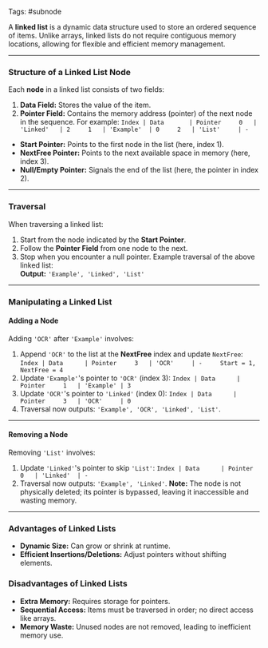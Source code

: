 Tags: #subnode 

A **linked list** is a dynamic data structure used to store an ordered sequence of items. Unlike arrays, linked lists do not require contiguous memory locations, allowing for flexible and efficient memory management.

---
### **Structure of a Linked List Node**
Each **node** in a linked list consists of two fields:
1. **Data Field:** Stores the value of the item.
2. **Pointer Field:** Contains the memory address (pointer) of the next node in the sequence.
For example:
`Index | Data       | Pointer     0   | 'Linked'   | 2     1   | 'Example'  | 0     2   | 'List'     | -`  
- **Start Pointer:** Points to the first node in the list (here, index 1).
- **NextFree Pointer:** Points to the next available space in memory (here, index 3).
- **Null/Empty Pointer:** Signals the end of the list (here, the pointer in index 2).

---
### **Traversal**
When traversing a linked list:
1. Start from the node indicated by the **Start Pointer**.
2. Follow the **Pointer Field** from one node to the next.
3. Stop when you encounter a null pointer.
Example traversal of the above linked list:  
**Output:** `'Example', 'Linked', 'List'`

---
### **Manipulating a Linked List**
#### **Adding a Node**
Adding `'OCR'` after `'Example'` involves:
1. Append `'OCR'` to the list at the **NextFree** index and update `NextFree`:
    `Index | Data      | Pointer     3   | 'OCR'     | -     Start = 1, NextFree = 4`  
2. Update `'Example'`'s pointer to `'OCR'` (index 3):
    `Index | Data      | Pointer     1   | 'Example' | 3`  
3. Update `'OCR'`'s pointer to `'Linked'` (index 0):
    `Index | Data      | Pointer     3   | 'OCR'     | 0`  
4. Traversal now outputs: `'Example', 'OCR', 'Linked', 'List'`.

---
#### **Removing a Node**
Removing `'List'` involves:
1. Update `'Linked'`'s pointer to skip `'List'`:
    `Index | Data      | Pointer     0   | 'Linked'  | -`  
2. Traversal now outputs: `'Example', 'Linked'`.
**Note:** The node is not physically deleted; its pointer is bypassed, leaving it inaccessible and wasting memory.
---
### **Advantages of Linked Lists**
- **Dynamic Size:** Can grow or shrink at runtime.
- **Efficient Insertions/Deletions:** Adjust pointers without shifting elements.
### **Disadvantages of Linked Lists**
- **Extra Memory:** Requires storage for pointers.
- **Sequential Access:** Items must be traversed in order; no direct access like arrays.
- **Memory Waste:** Unused nodes are not removed, leading to inefficient memory use.